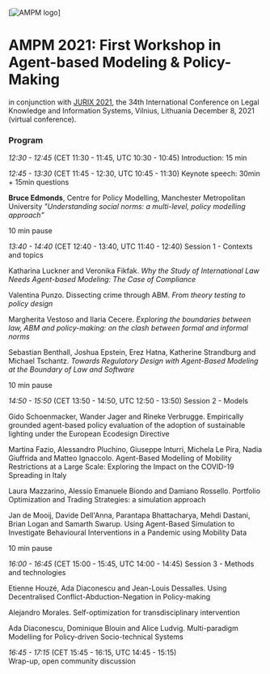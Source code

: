 [<img alt="AMPM logo" src="https://polder.center/wp-content/uploads/2021/10/AMPM-2021.png">]

# AMPM 2021: First Workshop in Agent-based Modeling & Policy-Making 
in conjunction with [JURIX 2021](https://jurix2021.mruni.eu/), the 34th International Conference on Legal
Knowledge and Information Systems, Vilnius, Lithuania
December 8, 2021 (virtual conference).

### Program

*12:30 - 12:45* (CET 11:30 - 11:45, UTC 10:30 - 10:45) 
Introduction: 15 min

*12:45 - 13:30* (CET 11:45 - 12:30, UTC 10:45 - 11:30) 
Keynote speech: 30min + 15min questions

**Bruce Edmonds**, Centre for Policy Modelling, Manchester Metropolitan University
*"Understanding social norms: a multi-level, policy modelling approach"*

10 min pause

*13:40 - 14:40* (CET 12:40 - 13:40, UTC 11:40 - 12:40)
Session 1 - Contexts and topics 

Katharina Luckner and Veronika Fikfak. *Why the Study of International Law Needs Agent-based Modeling: The Case of Compliance*

Valentina Punzo. Dissecting crime through ABM. *From theory testing to policy design*

Margherita Vestoso and Ilaria Cecere. *Exploring the boundaries between law, ABM and policy-making: on the clash between formal and informal norms*

Sebastian Benthall, Joshua Epstein, Erez Hatna, Katherine Strandburg and Michael Tschantz. *Towards Regulatory Design with Agent-Based Modeling at the Boundary of Law and Software*

10 min pause

*14:50 - 15:50* (CET 13:50 - 14:50, UTC 12:50 - 13:50)
Session 2 - Models

Gido Schoenmacker, Wander Jager and Rineke Verbrugge. Empirically grounded agent-based policy evaluation of the adoption of sustainable lighting under the European Ecodesign Directive

Martina Fazio, Alessandro Pluchino, Giuseppe Inturri, Michela Le Pira, Nadia Giuffrida and Matteo Ignaccolo. Agent-Based Modelling of Mobility Restrictions at a Large Scale: Exploring the Impact on the COVID-19 Spreading in Italy

Laura Mazzarino, Alessio Emanuele Biondo and Damiano Rossello. Portfolio Optimization and Trading Strategies: a simulation approach

Jan de Mooij, Davide Dell'Anna, Parantapa Bhattacharya, Mehdi Dastani, Brian Logan and Samarth Swarup. Using Agent-Based Simulation to Investigate Behavioural Interventions in a Pandemic using Mobility Data

10 min pause

*16:00 - 16:45* (CET 15:00 - 15:45, UTC 14:00 - 14:45)
Session 3 - Methods and technologies

Etienne Houzé, Ada Diaconescu and Jean-Louis Dessalles. Using Decentralised Conflict-Abduction-Negation in Policy-making

Alejandro Morales. Self-optimization for transdisciplinary intervention

Ada Diaconescu, Dominique Blouin and Alice Ludvig. Multi-paradigm Modelling for Policy-driven Socio-technical Systems

*16:45 - 17:15* (CET 15:45 - 16:15, UTC 14:45 - 15:15)   
Wrap-up, open community discussion

